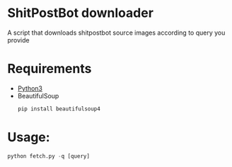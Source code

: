 # ShitPostBot downloader
A script that downloads shitpostbot source images according to query you provide
# Requirements
  * [Python3](https://www.python.org/downloads/)
  * BeautifulSoup
    ```python
    pip install beautifulsoup4
    ```


# Usage:
```python
python fetch.py -q [query]
```
